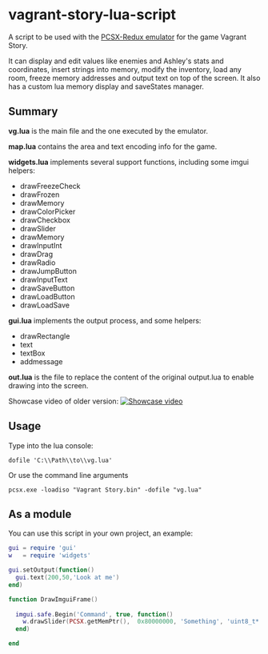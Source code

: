 # vagrant-story-lua-script
A script to be used with the [PCSX-Redux emulator](https://pcsx-redux.consoledev.net/) for the game Vagrant Story.

It can display and edit values like enemies and Ashley's stats and coordinates, insert strings into memory, modify the inventory, load any room, freeze memory addresses and output text on top of the screen. It also has a custom lua memory display and saveStates manager.

## Summary

__vg.lua__ is the main file and the one executed by the emulator.

__map.lua__ contains the area and text encoding info for the game.

__widgets.lua__ implements several support functions, including some imgui helpers:
* drawFreezeCheck
* drawFrozen
* drawMemory
* drawColorPicker
* drawCheckbox
* drawSlider
* drawMemory
* drawInputInt
* drawDrag
* drawRadio
* drawJumpButton
* drawInputText
* drawSaveButton
* drawLoadButton
* drawLoadSave

__gui.lua__ implements the output process, and some helpers:
* drawRectangle
* text
* textBox
* addmessage

__out.lua__ is the file to replace the content of the original output.lua to enable drawing into the screen.

Showcase video of older version:
[![Showcase video](https://i3.ytimg.com/vi/Wyxv00NZJdc/maxresdefault.jpg)](https://youtu.be/Wyxv00NZJdc)

## Usage

Type into the lua console:

`dofile 'C:\\Path\\to\\vg.lua'`

Or use the command line arguments

`pcsx.exe -loadiso "Vagrant Story.bin" -dofile "vg.lua" `

## As a module

You can use this script in your own project, an example:

```lua
gui = require 'gui'
w   = require 'widgets'

gui.setOutput(function() 
  gui.text(200,50,'Look at me')
end)

function DrawImguiFrame()
  
  imgui.safe.Begin('Command', true, function()
    w.drawSlider(PCSX.getMemPtr(),  0x80000000, 'Something', 'uint8_t*', 0, 0xFF)
  end)

end
```



